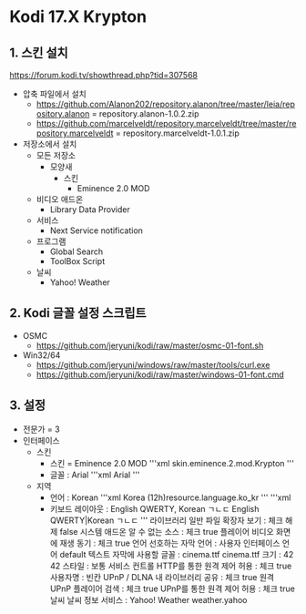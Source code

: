# Kodi 17.X Krypton

## 1. 스킨 설치
https://forum.kodi.tv/showthread.php?tid=307568
+ 압축 파일에서 설치
    - https://github.com/Alanon202/repository.alanon/tree/master/leia/repository.alanon
        = repository.alanon-1.0.2.zip
    - https://github.com/marcelveldt/repository.marcelveldt/tree/master/repository.marcelveldt
        = repository.marcelveldt-1.0.1.zip
+ 저장소에서 설치
    - 모든 저장소
        - 모양새
            - 스킨
                + Eminence 2.0 MOD
    - 비디오 애드온
        + Library Data Provider
    - 서비스
        + Next Service notification
    - 프로그램
        + Global Search
        + ToolBox Script
    - 날씨
        + Yahoo! Weather
## 2. Kodi 글꼴 설정 스크립트
- OSMC
    + https://github.com/jeryuni/kodi/raw/master/osmc-01-font.sh
- Win32/64
    + https://github.com/jeryuni/windows/raw/master/tools/curl.exe
    + https://github.com/jeryuni/kodi/raw/master/windows-01-font.cmd
## 3. 설정
+ 전문가 = <general><settinglevel>3</settinglevel></general>
+ 인터페이스
    - 스킨
        + 스킨 = Eminence 2.0 MOD
		'''xml
		<lookandfeel><skin>skin.eminence.2.mod.Krypton</skin></lookandfeel>
		'''
        + 글꼴 : Arial
		'''xml
		<lookandfeel><font>Arial</font></lookandfeel>
		'''
    - 지역
        + 언어 : Korean
		'''xml
		<locale><country>Korea (12h)</country><language>resource.language.ko_kr</language></locale>
		'''
		'''xml
        + 키보드 레이아웃 : English QWERTY, Korean ㄱㄴㄷ
		<locale><keyboardlayouts>English QWERTY|Korean ㄱㄴㄷ</keyboardlayouts></locale>
		'''
  라이브러리
  일반
  파일 확장자 보기 : 체크 해제
  <filelists><showextensions>false</showextensions></filelists>
  시스템
  애드온
  알 수 없는 소스 : 체크
  <addons><unknownsources>true</unknownsources></addons>
  플레이어
  비디오
  화면에 재생 동기 : 체크
  <videoplayer><usedisplayasclock>true</usedisplayasclock></videoplayer>
  언어
  선호하는 자막 언어 : 사용자 인터페이스 언어
  <locale><subtitlelanguage>default</subtitlelanguage></locale>
  텍스트 자막에 사용할 글꼴 : cinema.ttf
  <subtitles><font>cinema.ttf</font></subtitles>
  크기 : 42
  <subtitles><height>42</height></subtitles>
  스타일 : 보통
  <subtitles><style>0</style></subtitles>
  서비스
  컨트롤
  HTTP를 통한 원격 제어 허용 : 체크
  <services><webserver>true</webserver></services>
  사용자명 : 빈칸
  <services><webserverusername></webserverusername></services>
  UPnP / DLNA
  내 라이브러리 공유 : 체크
  <services><upnpserver>true</upnpserver></services>
  원격 UPnP 플레이어 검색 : 체크
  <services><upnpcontroller>true</upnpcontroller></services>
  UPnP를 통한 원격 제어 허용 : 체크
  <services><upnprenderer>true</upnprenderer></services>
  날씨
  날씨 정보 서비스 : Yahoo! Weather
  <weather><addon>weather.yahoo</addon></weather>
